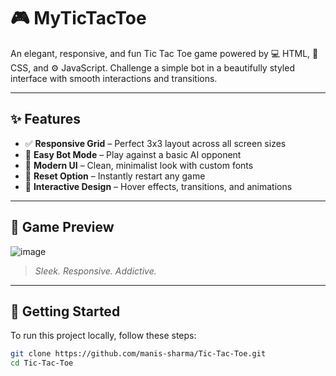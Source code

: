 # 🎮 MyTicTacToe

An elegant, responsive, and fun Tic Tac Toe game powered by 💻 HTML, 🎨 CSS, and ⚙️ JavaScript. Challenge a simple bot in a beautifully styled interface with smooth interactions and transitions.

---

## ✨ Features

- ✅ **Responsive Grid** – Perfect 3x3 layout across all screen sizes
- 🤖 **Easy Bot Mode** – Play against a basic AI opponent
- 🧼 **Modern UI** – Clean, minimalist look with custom fonts
- 🔄 **Reset Option** – Instantly restart any game
- 🎯 **Interactive Design** – Hover effects, transitions, and animations

---

## 📸 Game Preview

![image](https://github.com/user-attachments/assets/291ae1cb-54b6-4827-b79f-260445e63ee8)


> *Sleek. Responsive. Addictive.*

---

## 🚀 Getting Started

To run this project locally, follow these steps:

```bash
git clone https://github.com/manis-sharma/Tic-Tac-Toe.git
cd Tic-Tac-Toe
